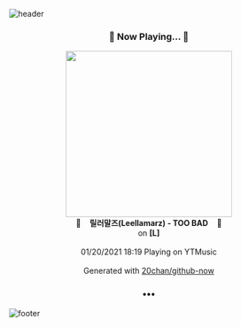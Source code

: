 ![header](https://capsule-render.vercel.app/api?type=wave&height=170&section=header&text=Hi.%20I'm%20SHIFT&fontColor=090707&fontAlignX=45&fontAlignY=65&fontSize=100)

<h3 align="center">🎵 Now Playing... 🎵</h3>
<p align="center">
  <a href="https://music.youtube.com/channel/UCoV8L_tyJqZoRh51f-2ylhQ">
    <img width="300" src="https://lh3.googleusercontent.com/LEyCLgAsFx99t1DUrmHT5z7A45iqa8x4xff2pCEzdnfNW1n8BkQYgx1GHDp_B4AZSTyxRdr7fMjKPsQ">
  </a>
  <br>
  🎵&nbsp&nbsp&nbsp <b>릴러말즈(Leellamarz) - TOO BAD</b> &nbsp&nbsp&nbsp🎵
  <br>
  on <b>[L]</b>
  
  <br />
  <br />
  01/20/2021 18:19 Playing on YTMusic
  <br />
  <br />
  Generated with <a href="https://github.com/20chan/github-now">20chan/github-now</a>
</p>

<h3 align="center">•••</h3>

![footer](https://capsule-render.vercel.app/api?type=wave&height=150&section=footer)
